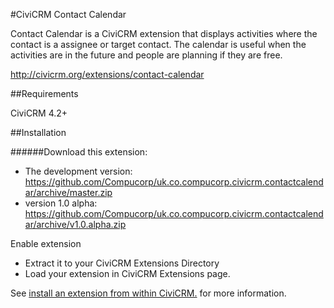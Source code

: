 #CiviCRM Contact Calendar 

Contact Calendar is a CiviCRM extension that displays activities where the contact is a assignee or target contact. The calendar is useful when the activities are in the future and people are planning if they are free. 

http://civicrm.org/extensions/contact-calendar

##Requirements

CiviCRM 4.2+

##Installation

######Download this extension: 

* The development version: https://github.com/Compucorp/uk.co.compucorp.civicrm.contactcalendar/archive/master.zip
* version 1.0 alpha: https://github.com/Compucorp/uk.co.compucorp.civicrm.contactcalendar/archive/v1.0.alpha.zip

Enable extension

* Extract it to your CiviCRM Extensions Directory
* Load your extension in CiviCRM Extensions page.

See [install an extension from within CiviCRM.](http://wiki.civicrm.org/confluence/display/CRMDOC42/Extensions) for more information.


 

